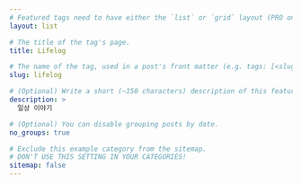```yaml
---
# Featured tags need to have either the `list` or `grid` layout (PRO only).
layout: list

# The title of the tag's page.
title: Lifelog

# The name of the tag, used in a post's front matter (e.g. tags: [<slug>]).
slug: lifelog

# (Optional) Write a short (~150 characters) description of this featured tag.
description: >
  일상 이야기

# (Optional) You can disable grouping posts by date.
no_groups: true

# Exclude this example category from the sitemap.
# DON'T USE THIS SETTING IN YOUR CATEGORIES!
sitemap: false
---
```

